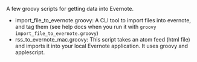 
A few groovy scripts for getting data into Evernote.

 * import_file_to_evernote.groovy: A CLI tool to import files into evernote, and
   tag them (see help docs when you run it with `groovy import_file_to_evernote.groovy`)
 * rss_to_evernote_mac.groovy: This script takes an atom feed (html file) and imports it into your local Evernote application. It uses groovy and applescript.

